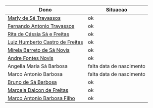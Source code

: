 Dono | Situacao
---- | ----
[Marly de Sá Travassos](verificacao_de_CPF/marly_de_sa_travassos.pdf)          | ok 
[Fernando Antonio Travassos](verificacao_de_CPF/fernando_antonio_travassos.pdf)  | ok
[Rita de Cássia Sá e Freitas](verificacao_de_CPF/rita_de_sa_cassia_e_freitas.pdf)     | ok
[Luiz Humberto Castro de Freitas](verificacao_de_CPF/luiz_humberto_castro_de_freitas.pdf) | ok
[Mirela Barreto de Sá Novis](verificacao_de_CPF/mirela_barreto_de_sa_novis.pdf)    | ok
[Andre Fontes Novis](verificacao_de_CPF/andre_fontes_novis.pdf)             | ok
Angella Maria Sá Barbosa    | falta data de nascimento
Marco Antonio Barbosa       | falta data de nascimento
[Bruno de Sá Barbosa](verificacao_de_CPF/bruno_de_sa_barbosa.pdf)            | ok
[Marcela Dalcon de Freitas](verificacao_de_CPF/marcela_barreto_de_sa_novis.pdf)    | ok
[Marco Antonio Barbosa Filho](verificacao_de_CPF/marco_antonio_barbosa_filho.pdf) | ok

